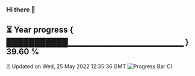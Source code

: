 ### Hi there 👋
⏳ Year progress { ███████████▁▁▁▁▁▁▁▁▁▁▁▁▁▁▁▁▁▁▁ } 39.60 %
---
⏰ Updated on Wed, 25 May 2022 12:35:36 GMT
![Progress Bar CI](https://github.com/liununu/liununu/workflows/Progress%20Bar%20CI/badge.svg)
